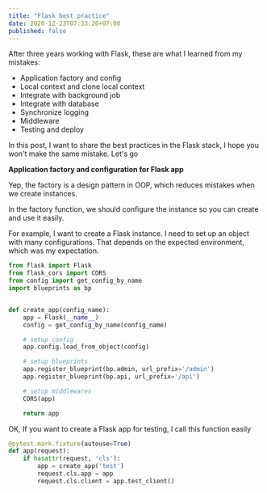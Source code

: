 ```yaml
---
title: "Flask best practice"
date: 2020-12-23T07:33:20+07:00
published: false
---
```



After three years working with Flask, these are what I learned from my mistakes:
- Application factory and config
- Local context and clone local context
- Integrate with background job
- Integrate with database
- Synchronize logging
- Middleware
- Testing and deploy

In this post, I want to share the best practices in the Flask stack, I hope you won't make the same mistake. Let's go


**Application factory and configuration for Flask app**

Yep, the factory is a design pattern in OOP, which reduces mistakes when we create instances.

In the factory function, we should configure the instance so you can create and use it easily.

For example, I want to create a Flask instance. I need to set up an object with many configurations. That depends on the expected environment, which was my expectation.

```python
from flask import Flask
from flask_cors import CORS
from config import get_config_by_name
import blueprints as bp


def create_app(config_name):
	app = Flask(__name__)
	config = get_config_by_name(config_name)

	# setup config
	app.config.load_from_object(config)

	# setup blueprints
	app.register_blueprint(bp.admin, url_prefix='/admin')
	app.register_blueprint(bp.api, url_prefix='/api')

	# setup middlewares
	CORS(app)

	return app
```

OK, If you want to create a Flask app for testing, I call this function easily
```python
@pytest.mark.fixture(autouse=True)
def app(request):
	if hasattr(request, 'cls'):
		app = create_app('test')
		request.cls.app = app
		request.cls.client = app.test_client()
```
